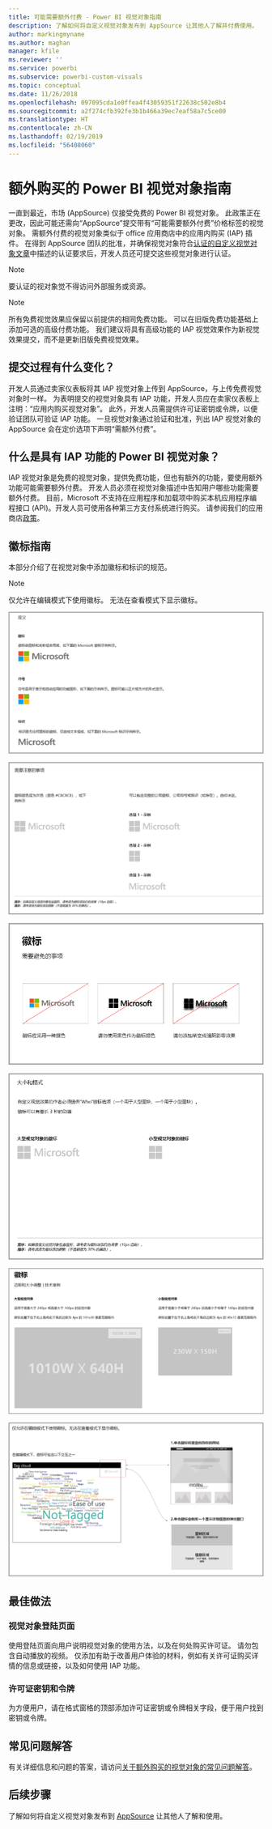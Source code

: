 ```yaml
---
title: 可能需要额外付费 - Power BI 视觉对象指南
description: 了解如何将自定义视觉对象发布到 AppSource 让其他人了解并付费使用。
author: markingmyname
ms.author: maghan
manager: kfile
ms.reviewer: ''
ms.service: powerbi
ms.subservice: powerbi-custom-visuals
ms.topic: conceptual
ms.date: 11/26/2018
ms.openlocfilehash: 097095cda1e0ffea4f43059351f22638c502e8b4
ms.sourcegitcommit: a2f274cfb392fe3b1b466a39ec7eaf58a7c5ce00
ms.translationtype: HT
ms.contentlocale: zh-CN
ms.lasthandoff: 02/19/2019
ms.locfileid: "56408060"
---
```

# <a name="guidelines-for-power-bi-visuals-with-additional-purchases"></a>额外购买的 Power BI 视觉对象指南

一直到最近，市场 (AppSource) 仅接受免费的 Power BI 视觉对象。 此政策正在更改，因此可能还需向“AppSource”提交带有“可能需要额外付费”价格标签的视觉对象。 需额外付费的视觉对象类似于 office 应用商店中的应用内购买 (IAP) 插件。 在得到 AppSource 团队的批准，并确保视觉对象符合[认证的自定义视觉对象文章](../power-bi-custom-visuals-certified.md)中描述的认证要求后，开发人员还可提交这些视觉对象进行认证。

> [!Note]
> 要认证的视对象觉不得访问外部服务或资源。

> [!Note]
> 所有免费视觉效果应保留以前提供的相同免费功能。 可以在旧版免费功能基础上添加可选的高级付费功能。 我们建议将具有高级功能的 IAP 视觉效果作为新视觉效果提交，而不是更新旧版免费视觉效果。


## <a name="whats-changing-in-the-submission-process"></a>提交过程有什么变化？

开发人员通过卖家仪表板将其 IAP 视觉对象上传到 AppSource，与上传免费视觉对象时一样。 为表明提交的视觉对象具有 IAP 功能，开发人员应在卖家仪表板上注明：“应用内购买视觉对象”。 此外，开发人员需提供许可证密钥或令牌，以便验证团队可验证 IAP 功能。 一旦视觉对象通过验证和批准，列出 IAP 视觉对象的 AppSource 会在定价选项下声明“需额外付费”。

## <a name="what-is-a-power-bi-visual-with-iap-features"></a>什么是具有 IAP 功能的 Power BI 视觉对象？

IAP 视觉对象是免费的视觉对象，提供免费功能，但也有额外的功能，要使用额外功能可能需要额外付费。 开发人员必须在视觉对象描述中告知用户哪些功能需要额外付费。 目前，Microsoft 不支持在应用程序和加载项中购买本机应用程序编程接口 (API)。开发人员可使用各种第三方支付系统进行购买。 请参阅我们的应用商店[政策](https://docs.microsoft.com/office/dev/store/validation-policies#2-apps-or-add-ins-can-display-certain-ads)。

## <a name="logo-guidelines"></a>徽标指南

本部分介绍了在视觉对象中添加徽标和标识的规范。

> [!NOTE]
> 仅允许在编辑模式下使用徽标。 无法在查看模式下显示徽标。

![定义](media/office-store-in-app-purchase-visual-guidelines/definitions.png)

![things-to-keep](media/office-store-in-app-purchase-visual-guidelines/things-to-keep-in-mind.png)

![things-to](media/office-store-in-app-purchase-visual-guidelines/things-to-avoid.png)

![size-and-format ](media/office-store-in-app-purchase-visual-guidelines/size-and-format.png)

![margins-and](media/office-store-in-app-purchase-visual-guidelines/margins-and-sizes.png)

![edit-mode](media/office-store-in-app-purchase-visual-guidelines/logos-in-edit-mode.png)

## <a name="best-practices"></a>最佳做法

### <a name="visual-landing-page"></a>视觉对象登陆页面

使用登陆页面向用户说明视觉对象的使用方法，以及在何处购买许可证。 请勿包含自动播放的视频。 仅添加有助于改善用户体验的材料，例如有关许可证购买详情的信息或链接，以及如何使用 IAP 功能。

### <a name="license-key-and-token"></a>许可证密钥和令牌

为方便用户，请在格式窗格的顶部添加许可证密钥或令牌相关字段，便于用户找到密钥或令牌。

## <a name="faq"></a>常见问题解答

有关详细信息和问题的答案，请访问[关于额外购买的视觉对象的常见问题解答](https://docs.microsoft.com/power-bi/power-bi-custom-visuals-faq#visuals-with-additional-purchases)。

## <a name="next-steps"></a>后续步骤

了解如何将自定义视觉对象发布到 [AppSource](office-store.md) 让其他人了解和使用。
